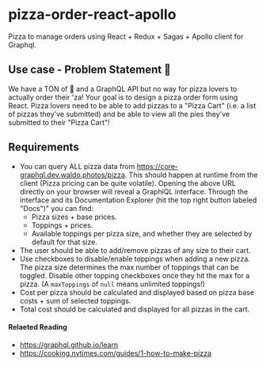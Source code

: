 # pizza-order-react-apollo
Pizza to manage orders using React + Redux + Sagas + Apollo client for Graphql.

## Use case - Problem Statement :pizza:
We have a TON of :pizza: and a GraphQL API but no way for pizza lovers to actually order their 'za! Your goal is to design a pizza order form using React. Pizza lovers need to be able to add pizzas to a "Pizza Cart" (i.e. a list of pizzas they've submitted) and be able to view all the pies they've submitted to their "Pizza Cart"!

## Requirements

- You can query ALL pizza data from https://core-graphql.dev.waldo.photos/pizza. This should happen at runtime from the client (Pizza pricing can be quite volatile). Opening the above URL directly on your browser will reveal a GraphiQL interface. Through the interface and its Documentation Explorer (hit the top right button labeled "Docs")" you can find:
  - Pizza sizes + base prices.
  - Toppings + prices.
  - Available toppings per pizza size, and whether they are selected by default for that size.
- The user should be able to add/remove pizzas of any size to their cart.
- Use checkboxes to disable/enable toppings when adding a new pizza. The pizza size determines the max number of toppings that can be toggled. Disable other topping checkboxes once they hit the max for a pizza. (A `maxToppings` of `null` means unlimited toppings!)
- Cost per pizza should be calculated and displayed based on pizza base costs + sum of selected toppings.
- Total cost should be calculated and displayed for all pizzas in the cart.

#### Relaeted Reading
- https://graphql.github.io/learn
- https://cooking.nytimes.com/guides/1-how-to-make-pizza

